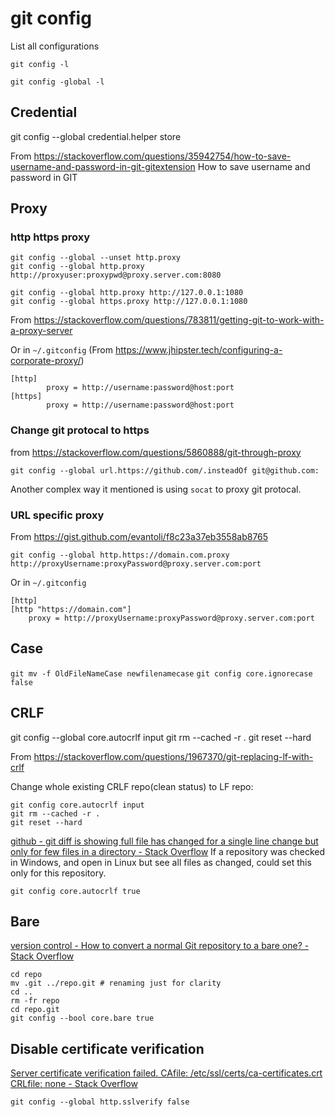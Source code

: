 # git config
List all configurations

```git config -l```

```git config -global -l```

## Credential

git config --global credential.helper store

From <https://stackoverflow.com/questions/35942754/how-to-save-username-and-password-in-git-gitextension> 
How to save username and password in GIT

## Proxy

### http https proxy
```
git config --global --unset http.proxy
git config --global http.proxy http://proxyuser:proxypwd@proxy.server.com:8080
```
```
git config --global http.proxy http://127.0.0.1:1080
git config --global https.proxy http://127.0.0.1:1080
```

From <https://stackoverflow.com/questions/783811/getting-git-to-work-with-a-proxy-server> 

Or in `~/.gitconfig` (From <https://www.jhipster.tech/configuring-a-corporate-proxy/>)
```
[http]
        proxy = http://username:password@host:port
[https]
        proxy = http://username:password@host:port
```

### Change git protocal to https  

from https://stackoverflow.com/questions/5860888/git-through-proxy
```
git config --global url.https://github.com/.insteadOf git@github.com:
```
Another complex way it mentioned is using `socat` to proxy git protocal.


### URL specific proxy
From https://gist.github.com/evantoli/f8c23a37eb3558ab8765
```
git config --global http.https://domain.com.proxy http://proxyUsername:proxyPassword@proxy.server.com:port
```
Or in `~/.gitconfig`
```
[http]
[http "https://domain.com"]
	proxy = http://proxyUsername:proxyPassword@proxy.server.com:port
```
## Case

`git mv -f OldFileNameCase newfilenamecase`
`git config core.ignorecase false`


## CRLF

git config --global core.autocrlf input
git rm --cached -r .
git reset --hard


From <https://stackoverflow.com/questions/1967370/git-replacing-lf-with-crlf> 
	
    
Change whole existing CRLF repo(clean status) to LF repo:
```
git config core.autocrlf input
git rm --cached -r .
git reset --hard
```

[github - git diff is showing full file has changed for a single line change but only for few files in a directory - Stack Overflow](https://stackoverflow.com/questions/37344280/git-diff-is-showing-full-file-has-changed-for-a-single-line-change-but-only-for)
If a repository was checked in Windows, and open in Linux but see all files as changed, could set this only for this repository.
```
git config core.autocrlf true
```


## Bare
[version control - How to convert a normal Git repository to a bare one? - Stack Overflow](https://stackoverflow.com/questions/2199897/how-to-convert-a-normal-git-repository-to-a-bare-one)
```
cd repo
mv .git ../repo.git # renaming just for clarity
cd ..
rm -fr repo
cd repo.git
git config --bool core.bare true
```


## Disable certificate verification

[Server certificate verification failed. CAfile: /etc/ssl/certs/ca-certificates.crt CRLfile: none - Stack Overflow](https://stackoverflow.com/questions/21181231/server-certificate-verification-failed-cafile-etc-ssl-certs-ca-certificates-c)

    git config --global http.sslverify false